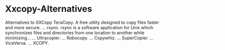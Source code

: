 # Xxcopy-Alternatives
Alternatives to XXCopy TeraCopy. A free utility designed to copy files faster and more secure. ... rsync. rsync is a software application for Unix which synchronizes files and directories from one location to another while minimizing... ... Ultracopier. ... Robocopy. ... Copywhiz. ... SuperCopier. ... ViceVersa. ... XCOPY.
<a rel="nofollow" href="https://alternative.tips/xxcopy-alternatives-49835" target="_blank" style="position:absolute;float:right;color:#fff;right:30px;margin-top:-20px;" class="btn btn-primary">Xxcopy Alternatives</a>
